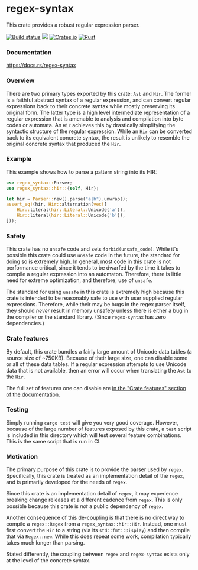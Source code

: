 regex-syntax
============
This crate provides a robust regular expression parser.

[![Build status](https://github.com/rust-lang/regex/workflows/ci/badge.svg)](https://github.com/rust-lang/regex/actions)
[![](https://meritbadge.herokuapp.com/regex-syntax)](https://crates.io/crates/regex-syntax)
[![Crates.io](https://img.shields.io/crates/v/regex-syntax.svg)](https://crates.io/crates/regex-syntax)
[![Rust](https://img.shields.io/badge/rust-1.28.0%2B-blue.svg?maxAge=3600)](https://github.com/rust-lang/regex)


### Documentation

https://docs.rs/regex-syntax


### Overview

There are two primary types exported by this crate: `Ast` and `Hir`. The former
is a faithful abstract syntax of a regular expression, and can convert regular
expressions back to their concrete syntax while mostly preserving its original
form. The latter type is a high level intermediate representation of a regular
expression that is amenable to analysis and compilation into byte codes or
automata. An `Hir` achieves this by drastically simplifying the syntactic
structure of the regular expression. While an `Hir` can be converted back to
its equivalent concrete syntax, the result is unlikely to resemble the original
concrete syntax that produced the `Hir`.


### Example

This example shows how to parse a pattern string into its HIR:

```rust
use regex_syntax::Parser;
use regex_syntax::hir::{self, Hir};

let hir = Parser::new().parse("a|b").unwrap();
assert_eq!(hir, Hir::alternation(vec![
    Hir::literal(hir::Literal::Unicode('a')),
    Hir::literal(hir::Literal::Unicode('b')),
]));
```


### Safety

This crate has no `unsafe` code and sets `forbid(unsafe_code)`. While it's
possible this crate could use `unsafe` code in the future, the standard
for doing so is extremely high. In general, most code in this crate is not
performance critical, since it tends to be dwarfed by the time it takes to
compile a regular expression into an automaton. Therefore, there is little need
for extreme optimization, and therefore, use of `unsafe`.

The standard for using `unsafe` in this crate is extremely high because this
crate is intended to be reasonably safe to use with user supplied regular
expressions. Therefore, while their may be bugs in the regex parser itself,
they should _never_ result in memory unsafety unless there is either a bug
in the compiler or the standard library. (Since `regex-syntax` has zero
dependencies.)


### Crate features

By default, this crate bundles a fairly large amount of Unicode data tables
(a source size of ~750KB). Because of their large size, one can disable some
or all of these data tables. If a regular expression attempts to use Unicode
data that is not available, then an error will occur when translating the `Ast`
to the `Hir`.

The full set of features one can disable are
[in the "Crate features" section of the documentation](https://docs.rs/regex-syntax/*/#crate-features).


### Testing

Simply running `cargo test` will give you very good coverage. However, because
of the large number of features exposed by this crate, a `test` script is
included in this directory which will test several feature combinations. This
is the same script that is run in CI.


### Motivation

The primary purpose of this crate is to provide the parser used by `regex`.
Specifically, this crate is treated as an implementation detail of the `regex`,
and is primarily developed for the needs of `regex`.

Since this crate is an implementation detail of `regex`, it may experience
breaking change releases at a different cadence from `regex`. This is only
possible because this crate is _not_ a public dependency of `regex`.

Another consequence of this de-coupling is that there is no direct way to
compile a `regex::Regex` from a `regex_syntax::hir::Hir`. Instead, one must
first convert the `Hir` to a string (via its `std::fmt::Display`) and then
compile that via `Regex::new`. While this does repeat some work, compilation
typically takes much longer than parsing.

Stated differently, the coupling between `regex` and `regex-syntax` exists only
at the level of the concrete syntax.
